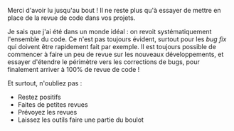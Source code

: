 Merci d'avoir lu jusqu'au bout ! Il ne reste plus qu'à essayer de mettre en place de la revue de code dans vos projets. 

Je sais que j'ai été dans un monde idéal : on revoit systématiquement l'ensemble du code. Ce n'est pas toujours évident, surtout pour les *bug fix* qui doivent être rapidement fait par exemple. Il est toujours possible de commencer à faire un peu de revue sur les nouveaux développements, et essayer d'étendre le périmètre vers les corrections de bugs, pour finalement arriver à 100% de revue de code ! 

Et surtout, n'oubliez pas :

- Restez positifs 
- Faites de petites revues
- Prévoyez les revues
- Laissez les outils faire une partie du boulot